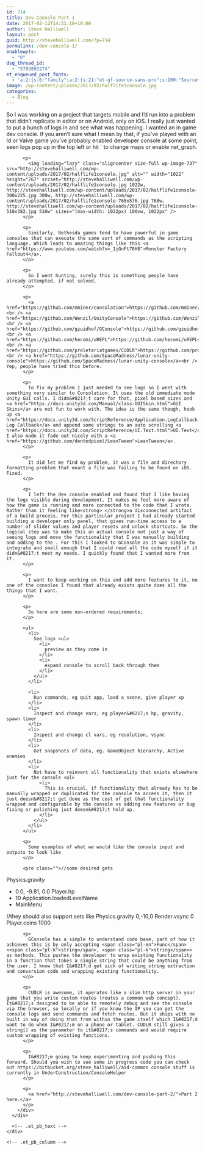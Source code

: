 ```yaml
---
id: 714
title: Dev Console Part 1
date: 2017-02-12T14:51:18+10:00
author: Steve Halliwell
layout: post
guid: http://stevehalliwell.com/?p=714
permalink: /dev-console-1/
enablewpts:
  - "0"
dsq_thread_id:
  - "5783893274"
et_enqueued_post_fonts:
  - 'a:2:{s:6:"family";a:2:{s:21:"et-gf-source-sans-pro";s:100:"Source+Sans+Pro:200,200italic,300,300italic,regular,italic,600,600italic,700,700italic,900,900italic";s:10:"et-gf-lato";s:75:"Lato:100,100italic,300,300italic,regular,italic,700,700italic,900,900italic";}s:6:"subset";a:7:{i:0;s:8:"cyrillic";i:1;s:5:"greek";i:2;s:10:"vietnamese";i:3;s:5:"latin";i:4;s:9:"greek-ext";i:5;s:9:"latin-ext";i:6;s:12:"cyrillic-ext";}}'
image: /wp-content/uploads/2017/02/halflife1console.jpg
categories:
  - Blog
---
```

<div class="et_pb_section et_pb_section_0 et_section_regular">
  <div class="et_pb_row et_pb_row_0">
    <div class="et_pb_column et_pb_column_4_4 et_pb_column_0    et_pb_css_mix_blend_mode_passthrough et-last-child">
      <div class="et_pb_module et_pb_text et_pb_text_0 et_pb_bg_layout_light  et_pb_text_align_left">
        <div class="et_pb_text_inner">
          <p>
            So I was working on a project that targets mobile and I&#8217;d run into a problem that didn&#8217;t replicate in editor or on Android, only on iOS. I really just wanted to put a bunch of logs in and see what was happening. I wanted an in game dev console. If you aren&#8217;t sure what I mean by that, if you&#8217;ve played with an Id or Valve game you&#8217;ve probably enabled developer console at some point, seen logs pop up in the top left or hit ` to change maps or enable net_graph.
          </p>
          
          <p>
            <img loading="lazy" class="aligncenter size-full wp-image-737" src="http://stevehalliwell.com/wp-content/uploads/2017/02/halflife1console.jpg" alt="" width="1022" height="767" srcset="http://stevehalliwell.com/wp-content/uploads/2017/02/halflife1console.jpg 1022w, http://stevehalliwell.com/wp-content/uploads/2017/02/halflife1console-300x225.jpg 300w, http://stevehalliwell.com/wp-content/uploads/2017/02/halflife1console-768x576.jpg 768w, http://stevehalliwell.com/wp-content/uploads/2017/02/halflife1console-510x382.jpg 510w" sizes="(max-width: 1022px) 100vw, 1022px" />
          </p>
          
          <p>
            Similarly, Bethesda games tend to have powerful in game consoles that can execute the same sort of commands as the scripting language. Which leads to amazing things like this <a href="https://www.youtube.com/watch?v=_1jGnFt78H8">Monster Factory Fallout4</a>.
          </p>
          
          <p>
            So I went hunting, surely this is something people have already attempted, if not solved.
          </p>
          
          <p>
            <a href="https://github.com/mminer/consolation">https://github.com/mminer/consolation</a><br /> <a href="https://github.com/Wenzil/UnityConsole">https://github.com/Wenzil/UnityConsole</a><br /> <a href="https://github.com/gzuidhof/GConsole">https://github.com/gzuidhof/GConsole</a><br /> <a href="https://github.com/hecomi/uREPL">https://github.com/hecomi/uREPL</a><br /> <a href="https://github.com/proletariatgames/CUDLR">https://github.com/proletariatgames/CUDLR</a><br /> <a href="https://github.com/SpaceMadness/lunar-unity-console">https://github.com/SpaceMadness/lunar-unity-console</a><br /> Yep, people have tried this before.
          </p>
          
          <p>
            To fix my problem I just needed to see logs so I went with something very similar to Consolation. It uses the old immediate mode Unity GUI calls. I didn&#8217;t care for that, pixel based sizes and <a href="https://docs.unity3d.com/Manual/class-GUISkin.html">GUI Skins</a> are not fun to work with. The idea is the same though, hook up <a href="https://docs.unity3d.com/ScriptReference/Application.LogCallback.html">Unity Log Callback</a> and append some strings to an auto scrolling <a href="https://docs.unity3d.com/ScriptReference/UI.Text.html">UI.Text</a>. I also made it fade out nicely with a <a href="https://github.com/dentedpixel/LeanTween">LeanTween</a>.
          </p>
          
          <p>
            It did let me find my problem, it was a file and directory formatting problem that meant a file was failing to be found on iOS. Fixed.
          </p>
          
          <p>
            I left the dev console enabled and found that I like having the logs visible during development. It makes me feel more aware of how the game is running and more connected to the code that I wrote. Rather than it feeling like<strong> </strong>a disconnected artifact of a build process. For this particular project I had already started building a developer only panel, that gives run-time access to a number of slider values and player resets and unlock shortcuts. So the logical step was to make this an actual console not just a way of seeing logs and move the functionality that I was manually building and adding to the . For this I looked to GConsole as it was simple to integrate and small enough that I could read all the code myself if it didn&#8217;t meet my needs. I quickly found that I wanted more from it.
          </p>
          
          <p>
            I want to keep working on this and add more features to it, no one of the consoles I found that already exists quite does all the things that I want.
          </p>
          
          <p>
            So here are some non-ordered requirements;
          </p>
          
          <ul>
            <li>
              See logs <ul>
                <li>
                  preview as they come in
                </li>
                <li>
                  expand console to scroll back through them
                </li>
              </ul>
            </li>
            
            <li>
              Run commands, eg quit app, load a scene, give player xp
            </li>
            <li>
              Inspect and change vars, eg player&#8217;s hp, gravity, spawn timer
            </li>
            <li>
              Inspect and change cl vars, eg resolution, vsync
            </li>
            <li>
              Get snapshots of data, eg. GameObject hierarchy, Active enemies
            </li>
            <li>
              Not have to reinvent all functionality that exists elsewhere just for the console <ul>
                <li>
                  This is crucial, if functionality that already has to be manually wrapped or duplicated for the console to access it, then it just doesn&#8217;t get done as the cost of get that functionality wrapped and configurable by the console vs adding new features or bug fixing or polishing just doesn&#8217;t hold up.
                </li>
              </ul>
            </li>
          </ul>
          
          <p>
            Some examples of what we would like the console input and outputs to look like
          </p>
          
          <pre class="">//some desired gets
Physics.gravity
- 0.0, -9.81, 0.0
Player.hp
- 10
Application.loadedLevelName
- MainMenu

//they should also support sets like
Physics.gravity 0,-10,0
Render.vsync 0
Player.coins 1000</pre>
          
          <p>
            GConsole has a simple to understand code base, part of how it achieves this is by only accepting <span class="pl-en">Func</span><<span class="pl-k">string</span>, <span class="pl-k">string</span>> as methods. This pushes the developer to wrap existing functionality in a function that takes a single string that could be anything from the user. I know that I&#8217;d get sick of writing string extraction and conversion code and wrapping existing functionality.
          </p>
          
          <p>
            CUDLR is awesome, it operates like a slim http server in your game that you write custom routes (routes a common web concept). It&#8217;s designed to be able to remotely debug and see the console via the browser, so locally or if you know the IP you can get the console logs and send commands and fetch routes. But it ships with no built in way of doing that from within the game itself which I&#8217;d want to do when I&#8217;m on a phone or tablet. CUDLR still gives a string[] as the parameter to it&#8217;s commands and would require custom wrapping of existing functions.
          </p>
          
          <p>
            I&#8217;m going to keep experimenting and pushing this forward. Should you wish to see some in progress code you can check out https://bitbucket.org/steve_halliwell/aid-common console stuff is currently in UnderConstruction/ConsoleHelper
          </p>
          
          <p>
            <a href="http://stevehalliwell.com/dev-console-part-2/">Part 2 here.</a>
          </p>
        </div>
      </div>
      
      <!-- .et_pb_text -->
    </div>
    
    <!-- .et_pb_column -->
  </div>
  
  <!-- .et_pb_row -->
</div>

<!-- .et_pb_section -->